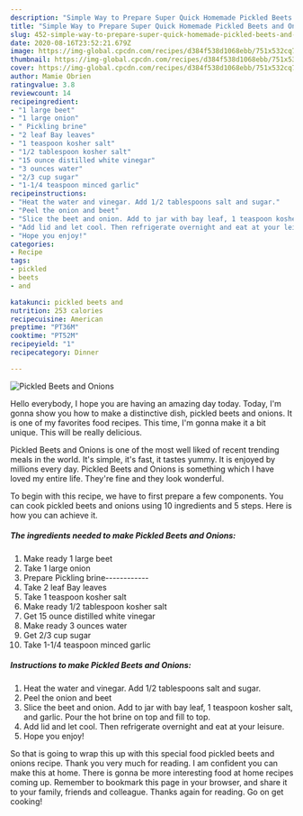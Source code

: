 ```yaml
---
description: "Simple Way to Prepare Super Quick Homemade Pickled Beets and Onions"
title: "Simple Way to Prepare Super Quick Homemade Pickled Beets and Onions"
slug: 452-simple-way-to-prepare-super-quick-homemade-pickled-beets-and-onions
date: 2020-08-16T23:52:21.679Z
image: https://img-global.cpcdn.com/recipes/d384f538d1068ebb/751x532cq70/pickled-beets-and-onions-recipe-main-photo.jpg
thumbnail: https://img-global.cpcdn.com/recipes/d384f538d1068ebb/751x532cq70/pickled-beets-and-onions-recipe-main-photo.jpg
cover: https://img-global.cpcdn.com/recipes/d384f538d1068ebb/751x532cq70/pickled-beets-and-onions-recipe-main-photo.jpg
author: Mamie Obrien
ratingvalue: 3.8
reviewcount: 14
recipeingredient:
- "1 large beet"
- "1 large onion"
- " Pickling brine"
- "2 leaf Bay leaves"
- "1 teaspoon kosher salt"
- "1/2 tablespoon kosher salt"
- "15 ounce distilled white vinegar"
- "3 ounces water"
- "2/3 cup sugar"
- "1-1/4 teaspoon minced garlic"
recipeinstructions:
- "Heat the water and vinegar. Add 1/2 tablespoons salt and sugar."
- "Peel the onion and beet"
- "Slice the beet and onion. Add to jar with bay leaf, 1 teaspoon kosher salt, and garlic. Pour the hot brine on top and fill to top."
- "Add lid and let cool. Then refrigerate overnight and eat at your leisure."
- "Hope you enjoy!"
categories:
- Recipe
tags:
- pickled
- beets
- and

katakunci: pickled beets and 
nutrition: 253 calories
recipecuisine: American
preptime: "PT36M"
cooktime: "PT52M"
recipeyield: "1"
recipecategory: Dinner

---
```



![Pickled Beets and Onions](https://img-global.cpcdn.com/recipes/d384f538d1068ebb/751x532cq70/pickled-beets-and-onions-recipe-main-photo.jpg)

Hello everybody, I hope you are having an amazing day today. Today, I'm gonna show you how to make a distinctive dish, pickled beets and onions. It is one of my favorites food recipes. This time, I'm gonna make it a bit unique. This will be really delicious.

Pickled Beets and Onions is one of the most well liked of recent trending meals in the world. It's simple, it's fast, it tastes yummy. It is enjoyed by millions every day. Pickled Beets and Onions is something which I have loved my entire life. They're fine and they look wonderful.




To begin with this recipe, we have to first prepare a few components. You can cook pickled beets and onions using 10 ingredients and 5 steps. Here is how you can achieve it.

<!--inarticleads1-->

##### The ingredients needed to make Pickled Beets and Onions:

1. Make ready 1 large beet
1. Take 1 large onion
1. Prepare  Pickling brine------------
1. Take 2 leaf Bay leaves
1. Take 1 teaspoon kosher salt
1. Make ready 1/2 tablespoon kosher salt
1. Get 15 ounce distilled white vinegar
1. Make ready 3 ounces water
1. Get 2/3 cup sugar
1. Take 1-1/4 teaspoon minced garlic




<!--inarticleads2-->

##### Instructions to make Pickled Beets and Onions:

1. Heat the water and vinegar. Add 1/2 tablespoons salt and sugar.
1. Peel the onion and beet
1. Slice the beet and onion. Add to jar with bay leaf, 1 teaspoon kosher salt, and garlic. Pour the hot brine on top and fill to top.
1. Add lid and let cool. Then refrigerate overnight and eat at your leisure.
1. Hope you enjoy!




So that is going to wrap this up with this special food pickled beets and onions recipe. Thank you very much for reading. I am confident you can make this at home. There is gonna be more interesting food at home recipes coming up. Remember to bookmark this page in your browser, and share it to your family, friends and colleague. Thanks again for reading. Go on get cooking!
